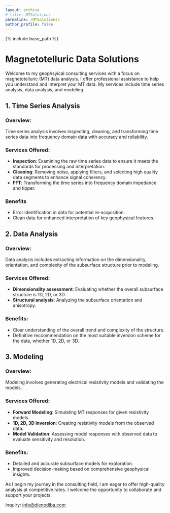 ```yaml
---
layout: archive
# title: MTSolutions
permalink: /MTSolutions/
author_profile: false
---
```


{% include base_path %}

# Magnetotelluric Data Solutions 

Welcome to my geophsyical consulting services with a focus on magnetotelluric (MT) data analysis. I offer professional assistance to help you understand and interpret your MT data. My services include time series analysis, data analysis, and modeling.

## 1. Time Series Analysis

### Overview:
Time series analysis involves inspecting, cleaning, and transforming time series data into frequency domain data with accuracy and reliability.

### Services Offered:
- **Inspection**: Examining the raw time series data to ensure it meets the standards for processing and interpretation.
- **Cleaning**: Removing noise, applying filters, and selecting high quality data segments to enhance signal coherency.
- **FFT**: Transforming the time series into frequency domain impedance and tipper.

### Benefits
- Error identification in data for potential re-acquisition.
- Clean data for enhanced interpretation of key geophysical features.

## 2. Data Analysis

### Overview:
Data analysis includes extracting information on the dimensionality, orientation, and complexity of the subsurface structure prior to modeling.

### Services Offered:
- **Dimensionality assessment**: Evaluating whether the overall subsurface structure is 1D, 2D, or 3D.
- **Structural analysis**: Analyzing the subsurface orientation and anisotropy.

### Benefits:
- Clear understanding of the overall trend and complexity of the structure.
- Definitive reccommendation on the most suitable inversion scheme for the data, whether 1D, 2D, or 3D.

## 3. Modeling

### Overview:
Modeling involves generating electrical resistivity models and validating the models.

### Services Offered:
- **Forward Modeling**: Simulating MT responses for given resistivity models.
- **1D, 2D, 3D Inversion**: Creating resistivity models from the observed data.
- **Model Validation**: Assessing model responses with observed data to evaluate sensitivity and resolution. 

### Benefits:
- Detailed and accurate subsurface models for exploration.
- Improved decision-making based on comprehensive geophysical insights.


As I begin my journey in the consulting field, I am eager to offer high-quality analysis at competitive rates. I welcome the opportunity to collaborate and support your projects. 

Inquiry: info@dienodiba.com
 
